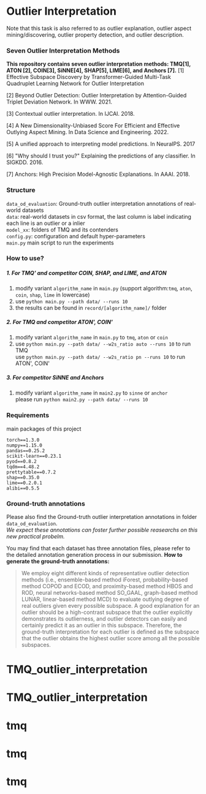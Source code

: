 # Outlier Interpretation 

Note that this task is also referred to as outlier explanation, outlier aspect mining/discovering, outlier property detection, and outlier description.

### Seven Outlier Interpretation Methods

**This repository contains seven outlier interpretation methods: TMQ[1], ATON [2], COIN[3], SiNNE[4], SHAP[5], LIME[6], and Anchors [7].**
[1] Effective Subspace Discovery by Transformer-Guided Multi-Task Quadruplet Learning Network for Outlier Interpretation

[2] Beyond Outlier Detection: Outlier Interpretation by Attention-Guided Triplet Deviation Network. In WWW. 2021.

[3] Contextual outlier interpretation. In IJCAI. 2018.

[4] A New Dimensionality-Unbiased Score For Efficient and Effective Outlying Aspect Mining. In Data Science and Engineering. 2022.

[5] A unified approach to interpreting model predictions. In NeuraIPS. 2017

[6] "Why should I trust you?" Explaining the predictions of any classifier. In SIGKDD. 2016.

[7] Anchors: High Precision Model-Agnostic Explanations. In AAAI. 2018.



### Structure
`data_od_evaluation`: Ground-truth outlier interpretation annotations of real-world datasets  
`data`: real-world datasets in csv format, the last column is label indicating each line is an outlier or a inlier  
`model_xx`: folders of TMQ and its contenders  
`config.py`: configuration and default hyper-parameters  
`main.py` main script to run the experiments



### How to use?
##### 1. For TMQ' and competitor COIN, SHAP, and LIME, and ATON
1. modify variant `algorithm_name` in `main.py` (support algorithm:`tmq`, `aton`, `coin`, `shap`, `lime`  in lowercase)
2. use `python main.py --path data/ --runs 10 `
3. the results can be found in `record/[algorithm_name]/` folder  

##### 2. For TMQ and competitor ATON', COIN' 
1. modify variant `algorithm_name` in `main.py` to `tmq`, `aton` or `coin`  
2. use `python main.py --path data/ --w2s_ratio auto --runs 10` to run TMQ  
   use `python main.py --path data/ --w2s_ratio pn --runs 10` to run ATON', COIN'  

##### 3. For competitor SiNNE and Anchors
1. modify variant `algorithm_name` in `main2.py` to `sinne` or `anchor`  
please run `python main2.py --path data/ --runs 10` 

  

### Requirements
main packages of this project  
```
torch==1.3.0
numpy==1.15.0
pandas==0.25.2
scikit-learn==0.23.1
pyod==0.8.2
tqdm==4.48.2
prettytable==0.7.2
shap==0.35.0
lime==0.2.0.1
alibi==0.5.5
```



### Ground-truth annotations

Please also find the Ground-truth outlier interpretation annotations in folder `data_od_evaluation`.   
*We expect these annotations can foster further possible reasearchs on this new practical probelm.*  

You may find that each dataset has three annotation files, please refer to the detailed annotation generation process in our submission.
**How to generate the ground-truth annotations:**
>  We employ eight different kinds of representative outlier detection methods (i.e., ensemble-based method iForest, probability-based method COPOD and ECOD, and proximity-based method HBOS and ROD, neural networks-based method SO_GAAL, graph-based method LUNAR, linear-based method MCD) to evaluate outlying degree of real outliers given every possible subspace. A good explanation for an outlier should be a high-contrast subspace that the outlier explicitly demonstrates its outlierness, and outlier detectors can easily and certainly predict it as an outlier in this subspace. Therefore, the ground-truth interpretation for each outlier is defined as the subspace that the outlier obtains the highest outlier score among all the possible subspaces.
# TMQ_outlier_interpretation
# TMQ_outlier_interpretation
# tmq
# tmq
# tmq
